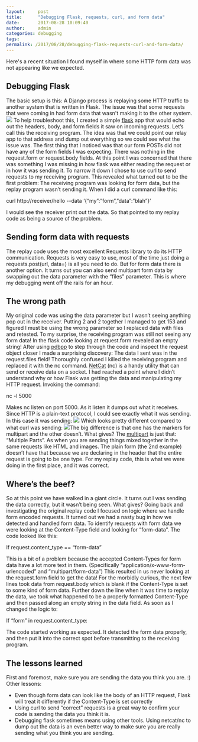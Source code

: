 ```yaml
---
layout:     post
title:      "Debugging Flask, requests, curl, and form data"
date:       2017-08-28 10:09:40
author:     admin
categories: debugging
tags:  
permalink: /2017/08/28/debugging-flask-requests-curl-and-form-data/
---
```

Here's a recent situation I found myself in where some HTTP form data was not appearing like we expected. 

## Debugging Flask

The basic setup is this: A Django process is replaying some HTTP traffic to another system that is written in Flask. The issue was that some requests that were coming in had form data that wasn't making it to the other system. [![](https://ironboundsoftware.com/blog/wp-content/uploads/2017/08/html-1-420x315.jpg)](https://ironboundsoftware.com/blog/wp-content/uploads/2017/08/html-1.jpg) To help troubleshoot this, I created a simple [flask](http://flask.pocoo.org/) app that would echo out the headers, body, and form fields it saw on incoming requests. Let’s call this the receiving program. The idea was that we could point our relay app to that address and dump out everything so we could see what the issue was. The first thing that I noticed was that our form POSTs did not have any of the form fields I was expecting. There was nothing in the request.form or request.body fields. At this point I was concerned that there was something I was missing in how flask was either reading the request or in how it was sending it. To narrow it down I chose to use curl to send requests to my receiving program. This revealed what turned out to be the first problem: The receiving program was looking for form data, but the replay program wasn’t sending it. When I did a curl command like this: 

curl http://receiver/hello --data ‘{“my”:”form”,”data”:”blah”}’

I would see the receiver print out the data. So that pointed to my replay code as being a source of the problem. 

## Sending form data with requests

The replay code uses the most excellent Requests library to do its HTTP communication. Requests is very easy to use, most of the time just doing a requests.post(url, data=<your data to send>) is all you need to do. But for form data there is another option. It turns out you can also send multipart form data by swapping out the data parameter with the “files” parameter. This is where my debugging went off the rails for an hour. 

## The wrong path

My original code was using the data parameter but I wasn’t seeing anything pop out in the receiver. Putting 2 and 2 together I managed to get 153 and figured I must be using the wrong parameter so I replaced data with files and retested. To my surprise, the receiving program was still not seeing any form data! In the flask code looking at request.form revealed an empty string! After using [pdbpp](https://pypi.python.org/pypi/pdbpp/) to step through the code and inspect the request object closer I made a surprising discovery: The data I sent was in the request.files field! Thoroughly confused I killed the receiving program and replaced it with the nc command. [NetCat](https://en.wikipedia.org/wiki/Netcat) (nc) is a handy utility that can send or receive data on a socket. I had reached a point where I didn’t understand why or how Flask was getting the data and manipulating my HTTP request. Invoking the command: 

nc -l 5000

Makes nc listen on port 5000. As it listen it dumps out what it receives. Since HTTP is a plain-text protocol, I could see exactly what it was sending. In this case it was sending: [![](https://ironboundsoftware.com/blog/wp-content/uploads/2017/08/49e0ff83e6a744178097470d90c08bad-2.jpg)](https://ironboundsoftware.com/blog/wp-content/uploads/2017/08/49e0ff83e6a744178097470d90c08bad-2.jpg) Which looks pretty different compared to what curl was sending: [![](https://ironboundsoftware.com/blog/wp-content/uploads/2017/08/45307360650a44159c76983333aa7ad2.jpg)](https://ironboundsoftware.com/blog/wp-content/uploads/2017/08/45307360650a44159c76983333aa7ad2.jpg)The big difference is that one has the markers for multipart and the other doesn’t. What gives? The [multipart](https://en.wikipedia.org/wiki/Multipart/form-data) is just that: “Multiple Parts”. As when you are sending things mixed together in the same requests like HTML and images. The plain form (the 2nd example) doesn’t have that because we are declaring in the header that the entire request is going to be one type. For my replay code, this is what we were doing in the first place, and it was correct. 

## Where’s the beef?

So at this point we have walked in a giant circle. It turns out I was sending the data correctly, but it wasn’t being seen. What gives? Going back and investigating the original replay code I focused on logic where we handle form encoded requests. It turned out we had a nasty bug in how we detected and handled form data. To identify requests with form data we were looking at the Content-Type field and looking for “form-data”. The code looked like this: 

If request.content_type == “form-data”

This is a bit of a problem because the accepted Content-Types for form data have a lot more text in them. (Specifically “application/x-www-form-urlencoded” and “multipart/form-data”) This resulted in us never looking at the request.form field to get the data! For the morbidly curious, the next few lines took data from request.body which is blank if the Content-Type is set to some kind of form data. Further down the line when it was time to replay the data, we took what happened to be a properly formatted Content-Type and then passed along an empty string in the data field. As soon as I changed the logic to: 

If “form” in request.content_type:

The code started working as expected. It detected the form data properly, and then put it into the correct spot before transmitting to the receiving program. 

## The lessons learned

First and foremost, make sure you are sending the data you think you are. :) Other lessons: 

  * Even though form data can look like the body of an HTTP request, Flask will treat it differently if the Content-Type is set correctly
  * Using curl to send “correct” requests is a great way to confirm your code is sending the data you think it is.
  * Debugging flask sometimes means using other tools. Using netcat/nc to dump out the data is an even better way to make sure you are really sending what you think you are sending.


